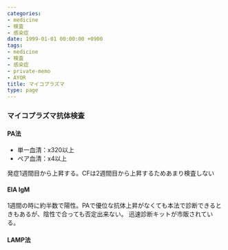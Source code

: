 ```yaml
---
categories:
- medicine
- 検査
- 感染症
date: 1999-01-01 00:00:00 +0900
tags:
- medicine
- 検査
- 感染症
- private-memo
- AYOR
title: マイコプラズマ
type: page
---
```


### マイコプラズマ抗体検査

#### PA法

- 単一血清：x320以上
- ペア血清：x4以上

発症1週間目から上昇する。CFは2週間目から上昇するためあまり検査しない

#### EIA IgM

1週間の時に約半数で陽性。PAで優位な抗体上昇がなくても本法で診断できるときもあるが、陰性で合っても否定出来ない。
迅速診断キットが市販されている。

#### LAMP法
